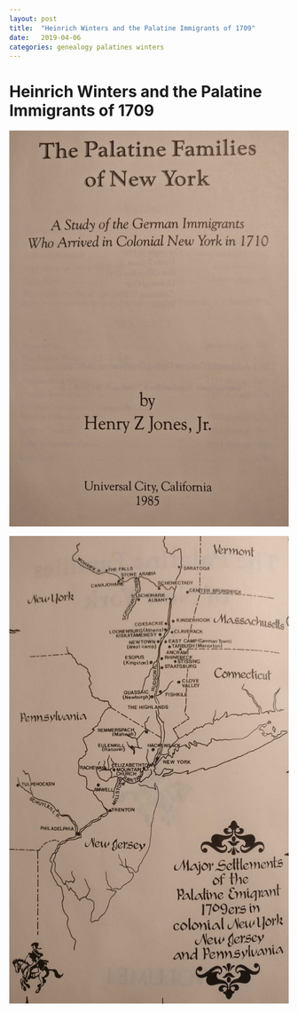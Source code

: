 ```yaml
---
layout: post
title:  "Heinrich Winters and the Palatine Immigrants of 1709"
date:   2019-04-06 
categories: genealogy palatines winters
---
```



# Heinrich Winters and the Palatine Immigrants of 1709



![The Palatine Families of New York; Jones, Henry Z., 1985](../assets/jones/01.title.page.jpg  "The Palatine Families of New York")


![Map of settlements](../assets/jones/02.map-of-settlements.jpg  "Map of settlements")

